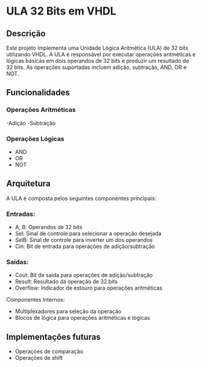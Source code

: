 # ULA 32 Bits em VHDL 

## Descrição
Este projeto implementa uma Unidade Lógica Aritmética (ULA) de 32 bits utilizando VHDL. A ULA é responsável por executar operações aritméticas e lógicas básicas em dois operandos de 32 bits e produzir um resultado de 32 bits. As operações suportadas incluem adição, subtração, AND, OR e NOT.

## Funcionalidades

### Operações Aritméticas
-Adição
-Subtração

### Operações Lógicas
- AND
- OR
- NOT

## Arquitetura

A ULA é composta pelos seguintes componentes principais:

### Entradas:

- A, B: Operandos de 32 bits
- Sel: Sinal de controle para selecionar a operação desejada
- SelB: Sinal de controle para inverter um dos operandos
- Cin: Bit de entrada para operações de adição/subtração

### Saídas:

- Cout: Bit de saida para operações de adição/subtração
- Result: Resultado da operação de 32 bits
- Overflow: Indicador de estouro para operações aritméticas

Componentes Internos:

- Multiplexadores para seleção da operação
- Blocos de lógica para operações aritméticas e lógicas

## Implementações futuras
- Operações de comparação
- Operações de shift
